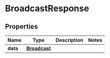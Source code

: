 

# BroadcastResponse

## Properties

Name | Type | Description | Notes
------------ | ------------- | ------------- | -------------
**data** | [**Broadcast**](Broadcast.md) |  | 



